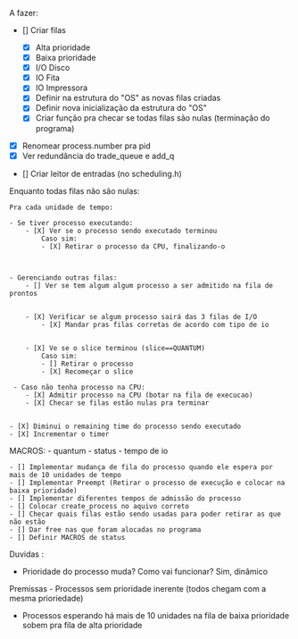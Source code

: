 A fazer:

- [] Criar filas

  - [x] Alta prioridade
  - [x] Baixa prioridade
  - [x] I/O Disco
  - [x] IO Fita
  - [x] IO Impressora
  - [x] Definir na estrutura do "OS" as novas filas criadas
  - [x] Definir nova inicialização da estrutura do "OS"
  - [X] Criar função pra checar se todas filas são nulas (terminação do programa)

- [x] Renomear process.number pra pid
- [x] Ver redundância do trade_queue e add_q
- [] Criar leitor de entradas (no scheduling.h)

Enquanto todas filas não são nulas:

    Pra cada unidade de tempo:

    - Se tiver processo executando:
        - [X] Ver se o processo sendo executado terminou
            Caso sim:
            - [X] Retirar o processo da CPU, finalizando-o



    - Gerenciando outras filas:
        - [] Ver se tem algum algum processo a ser admitido na fila de prontos


        - [X] Verificar se algum processo sairá das 3 filas de I/O
            - [X] Mandar pras filas corretas de acordo com tipo de io


        - [X] Ve se o slice terminou (slice==QUANTUM)
            Caso sim:
            - [] Retirar o processo
            - [X] Recomeçar o slice

     - Caso não tenha processo na CPU:
        - [X] Admitir processo na CPU (botar na fila de execucao)
        - [X] Checar se filas estão nulas pra terminar


    - [X] Diminui o remaining time do processo sendo executado
    - [X] Incrementar o timer

MACROS: - quantum - status - tempo de io

    - [] Implementar mudança de fila do processo quando ele espera por mais de 10 unidades de tempo
    - [] Implementar Preempt (Retirar o processo de execução e colocar na baixa prioridade)
    - [] Implementar diferentes tempos de admissão do processo
    - [] Colocar create_process no aquivo correto
    - [] Checar quais filas estão sendo usadas para poder retirar as que não estão
    - [] Dar free nas que foram alocadas no programa
    - [] Definir MACROS de status
Duvidas :

- Prioridade do processo muda? Como vai funcionar? Sim, dinâmico

Premissas - Processos sem prioridade inerente (todos chegam com a mesma prioriedade) 
- Processos esperando há mais de 10 unidades na fila de baixa prioridade sobem pra fila de alta prioridade
